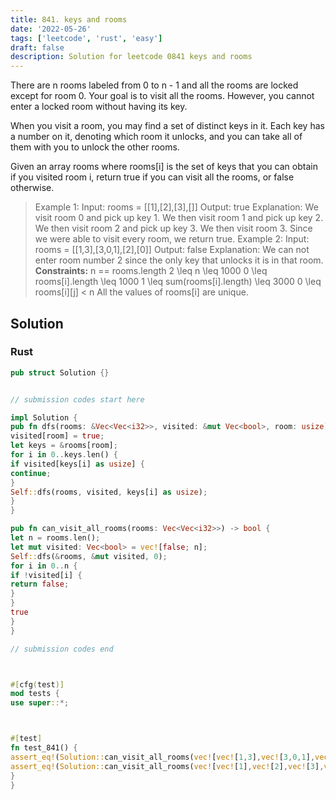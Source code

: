 ```yaml
---
title: 841. keys and rooms
date: '2022-05-26'
tags: ['leetcode', 'rust', 'easy']
draft: false
description: Solution for leetcode 0841 keys and rooms
---
```




There are n rooms labeled from 0 to n - 1 and all the rooms are locked except for room 0. Your goal is to visit all the rooms. However, you cannot enter a locked room without having its key.

When you visit a room, you may find a set of distinct keys in it. Each key has a number on it, denoting which room it unlocks, and you can take all of them with you to unlock the other rooms.

Given an array rooms where rooms[i] is the set of keys that you can obtain if you visited room i, return true if you can visit all the rooms, or false otherwise.



>   Example 1:
>   Input: rooms <TeX>=</TeX> [[1],[2],[3],[]]
>   Output: true
>   Explanation:
>   We visit room 0 and pick up key 1.
>   We then visit room 1 and pick up key 2.
>   We then visit room 2 and pick up key 3.
>   We then visit room 3.
>   Since we were able to visit every room, we return true.
>   Example 2:
>   Input: rooms <TeX>=</TeX> [[1,3],[3,0,1],[2],[0]]
>   Output: false
>   Explanation: We can not enter room number 2 since the only key that unlocks it is in that room.
**Constraints:**
>   	n <TeX>=</TeX><TeX>=</TeX> rooms.length
>   	2 <TeX>\leq</TeX> n <TeX>\leq</TeX> 1000
>   	0 <TeX>\leq</TeX> rooms[i].length <TeX>\leq</TeX> 1000
>   	1 <TeX>\leq</TeX> sum(rooms[i].length) <TeX>\leq</TeX> 3000
>   	0 <TeX>\leq</TeX> rooms[i][j] < n
>   	All the values of rooms[i] are unique.


## Solution


### Rust
```rust
pub struct Solution {}


// submission codes start here

impl Solution {
pub fn dfs(rooms: &Vec<Vec<i32>>, visited: &mut Vec<bool>, room: usize) {
visited[room] = true;
let keys = &rooms[room];
for i in 0..keys.len() {
if visited[keys[i] as usize] {
continue;
}
Self::dfs(rooms, visited, keys[i] as usize);
}
}

pub fn can_visit_all_rooms(rooms: Vec<Vec<i32>>) -> bool {
let n = rooms.len();
let mut visited: Vec<bool> = vec![false; n];
Self::dfs(&rooms, &mut visited, 0);
for i in 0..n {
if !visited[i] {
return false;
}
}
true
}
}

// submission codes end



#[cfg(test)]
mod tests {
use super::*;



#[test]
fn test_841() {
assert_eq!(Solution::can_visit_all_rooms(vec![vec![1,3],vec![3,0,1],vec![2],vec![0]]), false);
assert_eq!(Solution::can_visit_all_rooms(vec![vec![1],vec![2],vec![3],vec![]]), true);
}
}

```
